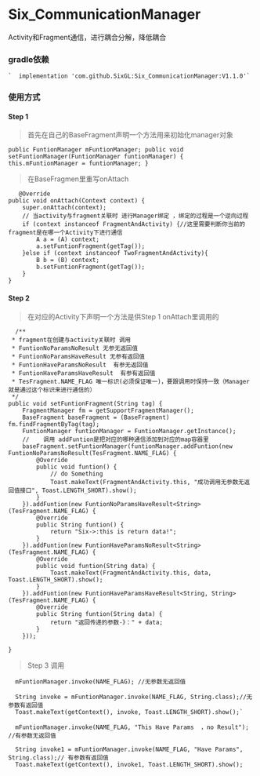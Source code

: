 # Six_CommunicationManager
Activity和Fragment通信，进行耦合分解，降低耦合
### gradle依赖
    `  implementation 'com.github.SixGL:Six_CommunicationManager:V1.1.0'`
### 使用方式
#### Step 1
    
> 首先在自己的BaseFragment声明一个方法用来初始化manager对象

`public FuntionManager mFuntionManager;
   public void setFuntionManager(FuntionManager funtionManager) {
        this.mFuntionManager = funtionManager;
    }`   

> 在BaseFragmen里重写onAttach

       @Override
    public void onAttach(Context context) {
        super.onAttach(context);
        // 当activity与fragment关联时 进行Manager绑定 ，绑定的过程是一个逆向过程
        if (context instanceof FragmentAndActivity) {//这里需要判断你当前的fragment是在哪一个Activity下进行通信
            A a = (A) context;
            a.setFuntionFragment(getTag());
        }else if (context instanceof TwoFragmentAndActivity){
            B b = (B) context;
            b.setFuntionFragment(getTag());
        }
    }

#### Step 2
> 在对应的Activity下声明一个方法是供Step 1 onAttach里调用的

      /**
     * fragment在创建与activity关联时 调用
     * FuntionNoParamsNoResult 无参无返回值
     * FuntionNoParamsHaveResult 无参有返回值
     * FuntionHaveParamsNoResult  有参无返回值
     * FuntionHaveParamsHaveResult  有参有返回值
     * TesFragment.NAME_FLAG 唯一标识(必须保证唯一)，要跟调用时保持一致（Manager 就是通过这个标识来进行通信的）
     */
    public void setFuntionFragment(String tag) {
        FragmentManager fm = getSupportFragmentManager();
        BaseFragment baseFragment = (BaseFragment) fm.findFragmentByTag(tag);
        FuntionManager funtionManager = FuntionManager.getInstance();
        //    调用 addFuntion是把对应的哪种通信添加到对应的map容器里
        baseFragment.setFuntionManager(funtionManager.addFuntion(new FuntionNoParamsNoResult(TesFragment.NAME_FLAG) {
            @Override
            public void funtion() {
                // do Something
                Toast.makeText(FragmentAndActivity.this, "成功调用无参数无返回值接口", Toast.LENGTH_SHORT).show();
            }
        }).addFuntion(new FuntionNoParamsHaveResult<String>(TesFragment.NAME_FLAG) {
            @Override
            public String funtion() {
                return "Six->:this is return data!";
            }
        }).addFuntion(new FuntionHaveParamsNoResult<String>(TesFragment.NAME_FLAG) {
            @Override
            public void funtion(String data) {
                Toast.makeText(FragmentAndActivity.this, data, Toast.LENGTH_SHORT).show();
            }
        }).addFuntion(new FuntionHaveParamsHaveResult<String, String>(TesFragment.NAME_FLAG) {
            @Override
            public String funtion(String data) {
                return "返回传递的参数-》：" + data;
            }
        }));

    }

> Step 3  调用
    
      mFuntionManager.invoke(NAME_FLAG); //无参数无返回值

      String invoke = mFuntionManager.invoke(NAME_FLAG, String.class);//无参数有返回值
      Toast.makeText(getContext(), invoke, Toast.LENGTH_SHORT).show();`

	  mFuntionManager.invoke(NAME_FLAG, "This Have Params  ，no Result"); //有参数无返回值

      String invoke1 = mFuntionManager.invoke(NAME_FLAG, "Have Params", String.class);// 有参数有返回值
      Toast.makeText(getContext(), invoke1, Toast.LENGTH_SHORT).show();

